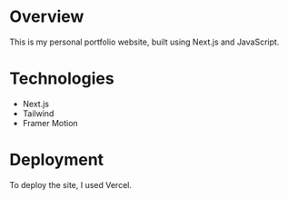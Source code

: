 # Overview

This is my personal portfolio website, built using Next.js and JavaScript.

# Technologies

- Next.js
- Tailwind
- Framer Motion

# Deployment

To deploy the site, I used Vercel.
